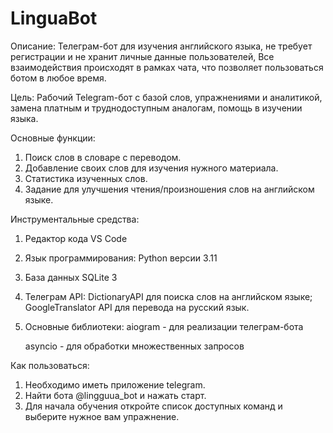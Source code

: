 # LinguaBot

Описание: Телеграм-бот для изучения английского языка,  не требует регистрации и не хранит личные данные пользователей, Все взаимодействия происходят в рамках чата, что позволяет пользоваться ботом в любое время.

Цель: Рабочий Telegram-бот с базой слов, упражнениями и аналитикой, замена платным и труднодоступным аналогам, помощь в изучении языка.

Основные функции: 
1. Поиск слов в словаре с переводом.
2. Добавление своих слов для изучения нужного материала.
3. Статистика изученных слов.
4. Задание для улучшения чтения/произношения слов на английском языке.

Инструментальные средства:
1. Редактор кода VS Code
2. Язык программирования: Python версии 3.11
3. База данных SQLite 3
4. Телеграм API: DictionaryAPI для поиска слов на английском языке; GoogleTranslator API для перевода на русский язык.
5. Основные библиотеки: aiogram - для реализации телеграм-бота

   asyncio - для обработки множественных запросов

Как пользоваться:
1. Необходимо иметь приложение telegram.
2. Найти бота @lingguua_bot и нажать старт.
3. Для начала обучения откройте список доступных команд и выберите нужное вам упражнение.
